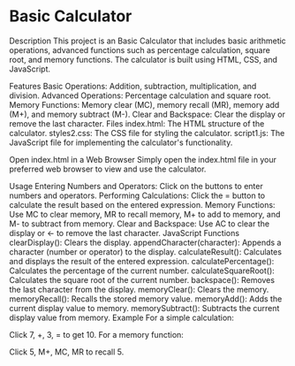 # Basic Calculator
Description
This project is an Basic Calculator that includes basic arithmetic operations, advanced functions such as percentage calculation, square root, and memory functions. The calculator is built using HTML, CSS, and JavaScript.

Features
Basic Operations: Addition, subtraction, multiplication, and division.
Advanced Operations: Percentage calculation and square root.
Memory Functions: Memory clear (MC), memory recall (MR), memory add (M+), and memory subtract (M-).
Clear and Backspace: Clear the display or remove the last character.
Files
index.html: The HTML structure of the calculator.
styles2.css: The CSS file for styling the calculator.
script1.js: The JavaScript file for implementing the calculator's functionality.

Open index.html in a Web Browser Simply open the index.html file in your preferred web browser to view and use the calculator.

Usage
Entering Numbers and Operators: Click on the buttons to enter numbers and operators.
Performing Calculations: Click the = button to calculate the result based on the entered expression.
Memory Functions: Use MC to clear memory, MR to recall memory, M+ to add to memory, and M- to subtract from memory.
Clear and Backspace: Use AC to clear the display or ← to remove the last character.
JavaScript Functions
clearDisplay(): Clears the display.
appendCharacter(character): Appends a character (number or operator) to the display.
calculateResult(): Calculates and displays the result of the entered expression.
calculatePercentage(): Calculates the percentage of the current number.
calculateSquareRoot(): Calculates the square root of the current number.
backspace(): Removes the last character from the display.
memoryClear(): Clears the memory.
memoryRecall(): Recalls the stored memory value.
memoryAdd(): Adds the current display value to memory.
memorySubtract(): Subtracts the current display value from memory.
Example
For a simple calculation:

Click 7, +, 3, = to get 10.
For a memory function:

Click 5, M+, MC, MR to recall 5.
